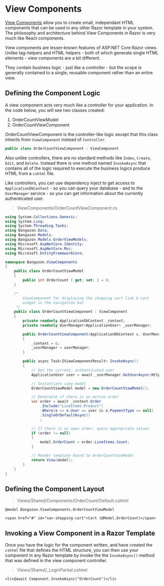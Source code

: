# View Components

[View Components](https://docs.microsoft.com/en-us/aspnet/core/mvc/views/view-components?view=aspnetcore-2.1) allow you to create small, independant HTML components that can be used in any other Razor template in your system. The philosophy and architecture behind View Components in Razor is very much like React components.

View components are lesser-known features of ASP.NET Core Razor views. Unlike tag-helpers and HTML helpers - both of which generate single HTML elements - view components are a bit different.

They contain business logic - just like a controller - but the scope is generally contained to a single, reusable component rather than an entire view.

## Defining the Component Logic

A view component acts very much like a controller for your application. In the code below, you will see two classes created:

1. OrderCountViewModel
1. OrderCountViewComponent

OrderCountViewComponent is the controller-like logic except that this class inherits from `ViewComponent` instead of `Controller`.

```cs
public class OrderCountViewComponent : ViewComponent
```

Also unlike controllers, there are no standard methods like `Index`, `Create`, `Edit`, and `Delete`. Instead there is one method named `InvokeAsync` that contains all of the logic required to execute the business logics produce HTML from a `cshtml` file.

Like controllers, you can use dependency inject to get access to `ApplicationDbContext` - so you can query your database - and to the `UserManager` service - so you can get information about the currently authenticated user.

> ViewComponents/OrderCountViewComponent.cs

```cs
using System.Collections.Generic;
using System.Linq;
using System.Threading.Tasks;
using Bangazon.Data;
using Bangazon.Models;
using Bangazon.Models.OrderViewModels;
using Microsoft.AspNetCore.Identity;
using Microsoft.AspNetCore.Mvc;
using Microsoft.EntityFrameworkCore;

namespace Bangazon.ViewComponents
{
    public class OrderCountViewModel
    {
        public int OrderCount { get; set; } = 0;
    }

    /*
        ViewComponent for displaying the shopping cart link & cart
        widget in the navigation bar.
     */
    public class OrderCountViewComponent : ViewComponent
    {
        private readonly ApplicationDbContext _context;
        private readonly UserManager<ApplicationUser> _userManager;

        public OrderCountViewComponent(ApplicationDbContext c, UserManager<ApplicationUser> userManager)
        {
            _context = c;
            _userManager = userManager;
        }

        public async Task<IViewComponentResult> InvokeAsync()
        {
            // Get the current, authenticated user
            ApplicationUser user = await _userManager.GetUserAsync(HttpContext.User);

            // Instantiate view model
            OrderCountViewModel model = new OrderCountViewModel();

            // Determine if there is an active order
            var order = await _context.Order
                .Include("LineItems.Product")
                .Where(o => o.User == user && o.PaymentType == null)
                .SingleOrDefaultAsync()
                ;

            // If there is an open order, query appropriate values
            if (order != null)
            {
                model.OrderCount = order.LineItems.Count;
            }

            // Render template bound to OrderCountViewModel
            return View(model);
        }
    }
}
```


## Defining the Component Layout

> Views/Shared/Components/OrderCount/Default.cshtml

```html+razor
@model Bangazon.ViewComponents.OrderCountViewModel

<span href="#" id="nav-shopping-cart">Cart (@Model.OrderCount)</span>
```

## Invoking a View Component in a Razor Template

Once you have the logic for the component written, and have created the `cshtml` file that defines the HTML structure, you can then use your component in any Razor template by invoke the the `InvokeAsync()` method that was defined in the view component controller.

> Views/Shared/_LoginPartial.cshtml

```html+razor
<li>@await Component.InvokeAsync("OrderCount")</li>
```
